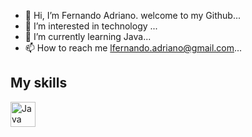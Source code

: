 - 👋 Hi, I’m Fernando Adriano. welcome to my Github...
- 👀 I’m interested in technology ...
- 🌱 I’m currently learning Java...
- 📫 How to reach me lfernando.adriano@gmail.com...

## My skills
<img align="left" alt="Java" width="40px" src="https://user-images.githubusercontent.com/86389730/196097248-82c4e51a-ae4a-4a0f-aad5-592344cccdd9.png"/>
